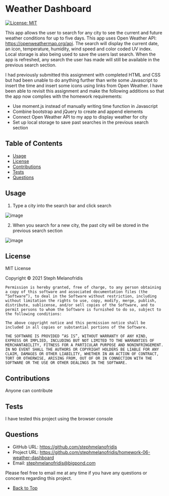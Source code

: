 # Weather Dashboard
[![License: MIT](https://img.shields.io/badge/License-MIT-yellow.svg)](https://opensource.org/licenses/MIT)

This app allows the user to search for any city to see the current and future weather conditions for up to five days. This app uses Open Weather API: https://openweathermap.org/api. The search will display the current date, an icon, temperature, humidity, wind speed and color coded UV index. Local storage is also being used to save the users last search. When the app is refreshed, any search the user has made will still be available in the previous search section.
  
I had previously submitted this assignment with completed HTML and CSS but had been unable to do anything further than write some Javascript to insert the time and insert some icons using links from Open Weather. I have been able to revisit this assignment and make the following additions so that the app now complies with the homework requirements:

- Use moment.js instead of manually writing time function in Javascript
- Combine bootstrap and jQuery to create and append elements
- Connect Open Weather API to my app to display weather for city
- Set up local storage to save past searches in the previous search section

## Table of Contents

- [Usage](#usage)
- [License](#license)
- [Contributions](#contributions)
- [Tests](#tests)
- [Questions](#questions)

## Usage 

1. Type a city into the search bar and click search

![image](https://user-images.githubusercontent.com/82196946/128996959-4448a15f-1041-4a9a-a70a-0096fdc330fc.png) 

2. When you search for a new city, the past city will be stored in the previous search section

![image](https://user-images.githubusercontent.com/82196946/128997435-c4acfecd-8ad6-46c0-b21d-77e6d1ac3564.png)

## License

MIT License

Copyright © 2021 Steph Melanofridis
                
    Permission is hereby granted, free of charge, to any person obtaining a copy of this software and associated documentation files (the “Software”), to deal in the Software without restriction, including without limitation the rights to use, copy, modify, merge, publish, distribute, sublicense, and/or sell copies of the Software, and to permit persons to whom the Software is furnished to do so, subject to the following conditions:
                
    The above copyright notice and this permission notice shall be included in all copies or substantial portions of the Software.
                
    THE SOFTWARE IS PROVIDED “AS IS”, WITHOUT WARRANTY OF ANY KIND, EXPRESS OR IMPLIED, INCLUDING BUT NOT LIMITED TO THE WARRANTIES OF MERCHANTABILITY, FITNESS FOR A PARTICULAR PURPOSE AND NONINFRINGEMENT. IN NO EVENT SHALL THE AUTHORS OR COPYRIGHT HOLDERS BE LIABLE FOR ANY CLAIM, DAMAGES OR OTHER LIABILITY, WHETHER IN AN ACTION OF CONTRACT, TORT OR OTHERWISE, ARISING FROM, OUT OF OR IN CONNECTION WITH THE SOFTWARE OR THE USE OR OTHER DEALINGS IN THE SOFTWARE.

## Contributions

Anyone can contribute

## Tests 

I have tested this project using the browser console

## Questions

* GitHub URL: https://github.com/stephmelanofridis
* Project URL: https://github.com/stephmelanofridis/homework-06-weather-dashboard
* Email: stephmelanofridis@bigpond.com
    
Please feel free to email me at any time if you have any questions or concerns regarding this project.

- [Back to Top](#table-of-contents) 
    